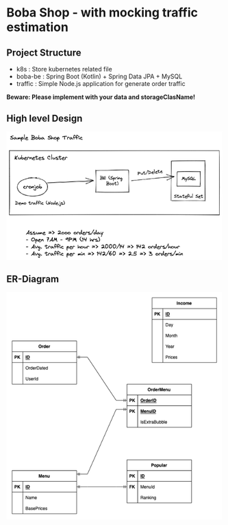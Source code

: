 # Boba Shop - with mocking traffic estimation

## Project Structure

- k8s : Store kubernetes related file
- boba-be : Spring Boot (Kotlin) + Spring Data JPA + MySQL
- traffic : Simple Node.js application for generate order traffic  

**Beware: Please implement with your data and  storageClasName!**

## High level Design
![High Level Design](high-level-design.png "High Level Design")

## ER-Diagram
![ER-Diagram](erd.drawio.png "ER-Diagram")
